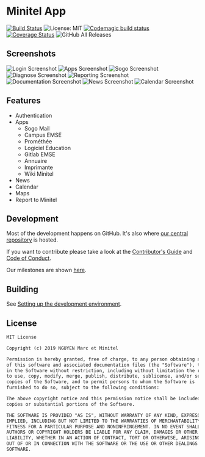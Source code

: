 # Minitel App

[![Build Status](https://img.shields.io/gitlab/pipeline/Darkness4/minitel-app.svg?style=flat)](https://gitlab.com/Darkness4/minitel-app/pipelines)
![License: MIT](https://img.shields.io/github/license/Darkness4/minitel-app.svg?style=flat)
[![Codemagic build status](https://api.codemagic.io/apps/5caa704d02fe6a0008c69612/5caa704d02fe6a0008c69611/status_badge.svg)](https://codemagic.io/apps/5caa704d02fe6a0008c69612/5caa704d02fe6a0008c69611/latest_build)
[![Coverage Status](https://coveralls.io/repos/github/Darkness4/minitel-app/badge.svg?branch=master)](https://coveralls.io/github/Darkness4/minitel-app?branch=master)
![GitHub All Releases](https://img.shields.io/github/downloads/Darkness4/minitel-app/total.svg)


## Screenshots

![Login Screenshot](./docs/screenshots/login.png)
![Apps Screenshot](./docs/screenshots/apps.png)
![Sogo Screenshot](./docs/screenshots/sogo.png)
![Diagnose Screenshot](./docs/screenshots/diagnose.png)
![Reporting Screenshot](./docs/screenshots/reporting.png)
![Documentation Screenshot](./docs/screenshots/documentation.png)
![News Screenshot](./docs/screenshots/news.png)
![Calendar Screenshot](./docs/screenshots/calendar.png)

## Features

- Authentication
- Apps
  - Sogo Mail
  - Campus EMSE
  - Prométhée
  - Logiciel Education
  - Gitlab EMSE
  - Annuaire
  - Imprimante
  - Wiki Minitel
- News
- Calendar
- Maps
- Report to Minitel

## Development

Most of the development happens on GitHub. It's also where 
[our central repository](https://github.com/Darkness4/minitel-app) is hosted.

If you want to contribute please take a look at the 
[Contributor's Guide](./CONTRIBUTING.md) and 
[Code of Conduct](./CODE_OF_CONDUCT.md). 

Our milestones are shown [here](https://github.com/Darkness4/minitel-app/projects).

## Building

See [Setting up the development environment](https://github.com/Darkness4/minitel-app/wiki/Setting-up-the-development-environment).

## License

```txt
MIT License

Copyright (c) 2019 NGUYEN Marc et Minitel

Permission is hereby granted, free of charge, to any person obtaining a copy
of this software and associated documentation files (the "Software"), to deal
in the Software without restriction, including without limitation the rights
to use, copy, modify, merge, publish, distribute, sublicense, and/or sell
copies of the Software, and to permit persons to whom the Software is
furnished to do so, subject to the following conditions:

The above copyright notice and this permission notice shall be included in all
copies or substantial portions of the Software.

THE SOFTWARE IS PROVIDED "AS IS", WITHOUT WARRANTY OF ANY KIND, EXPRESS OR
IMPLIED, INCLUDING BUT NOT LIMITED TO THE WARRANTIES OF MERCHANTABILITY,
FITNESS FOR A PARTICULAR PURPOSE AND NONINFRINGEMENT. IN NO EVENT SHALL THE
AUTHORS OR COPYRIGHT HOLDERS BE LIABLE FOR ANY CLAIM, DAMAGES OR OTHER
LIABILITY, WHETHER IN AN ACTION OF CONTRACT, TORT OR OTHERWISE, ARISING FROM,
OUT OF OR IN CONNECTION WITH THE SOFTWARE OR THE USE OR OTHER DEALINGS IN THE
SOFTWARE.
```
